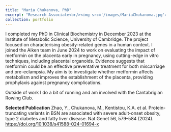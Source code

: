 ```yaml
---
title: "Maria Chukanova, PhD"
excerpt: "Research Associate<br/><img src='/images/MariaChukanova.jpg'>"
collection: portfolio
---
```


I completed my PhD in Clinical Biochemistry in December 2023 at the Institute of Metabolic Science, University of Cambridge. The project focused on characterising obesity-related genes in a human context. I joined the Aiken team in June 2024 to work on evaluating the impact of metformin on the placenta early in pregnancy, using cutting-edge in vitro techniques, including placental organoids. Evidence suggests that metformin could be an effective preventative treatment for both miscarriage and pre-eclampsia. My aim is to investigate whether metformin affects metabolism and improves the establishment of the placenta, providing prophylaxis against pregnancy complications.

Outside of work I do a bit of running and am involved with the Cantabrigian Rowing Club.  

**Selected Publication**
Zhao, Y., Chukanova, M., Kentistou, K.A. et al. Protein-truncating variants in BSN are associated with severe adult-onset obesity, type 2 diabetes and fatty liver disease. Nat Genet 56, 579–584 (2024). https://doi.org/10.1038/s41588-024-01694-x



